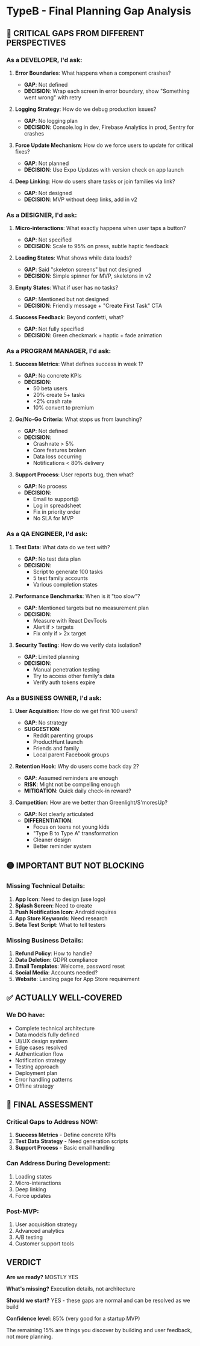 # TypeB - Final Planning Gap Analysis

## 🚨 CRITICAL GAPS FROM DIFFERENT PERSPECTIVES

### As a DEVELOPER, I'd ask:
1. **Error Boundaries**: What happens when a component crashes?
   - **GAP**: Not defined
   - **DECISION**: Wrap each screen in error boundary, show "Something went wrong" with retry

2. **Logging Strategy**: How do we debug production issues?
   - **GAP**: No logging plan
   - **DECISION**: Console.log in dev, Firebase Analytics in prod, Sentry for crashes

3. **Force Update Mechanism**: How do we force users to update for critical fixes?
   - **GAP**: Not planned
   - **DECISION**: Use Expo Updates with version check on app launch

4. **Deep Linking**: How do users share tasks or join families via link?
   - **GAP**: Not designed
   - **DECISION**: MVP without deep links, add in v2

### As a DESIGNER, I'd ask:
1. **Micro-interactions**: What exactly happens when user taps a button?
   - **GAP**: Not specified
   - **DECISION**: Scale to 95% on press, subtle haptic feedback

2. **Loading States**: What shows while data loads?
   - **GAP**: Said "skeleton screens" but not designed
   - **DECISION**: Simple spinner for MVP, skeletons in v2

3. **Empty States**: What if user has no tasks?
   - **GAP**: Mentioned but not designed
   - **DECISION**: Friendly message + "Create First Task" CTA

4. **Success Feedback**: Beyond confetti, what?
   - **GAP**: Not fully specified
   - **DECISION**: Green checkmark + haptic + fade animation

### As a PROGRAM MANAGER, I'd ask:
1. **Success Metrics**: What defines success in week 1?
   - **GAP**: No concrete KPIs
   - **DECISION**: 
     - 50 beta users
     - 20% create 5+ tasks
     - <2% crash rate
     - 10% convert to premium

2. **Go/No-Go Criteria**: What stops us from launching?
   - **GAP**: Not defined
   - **DECISION**:
     - Crash rate > 5%
     - Core features broken
     - Data loss occurring
     - Notifications < 80% delivery

3. **Support Process**: User reports bug, then what?
   - **GAP**: No process
   - **DECISION**: 
     - Email to support@
     - Log in spreadsheet
     - Fix in priority order
     - No SLA for MVP

### As a QA ENGINEER, I'd ask:
1. **Test Data**: What data do we test with?
   - **GAP**: No test data plan
   - **DECISION**: 
     - Script to generate 100 tasks
     - 5 test family accounts
     - Various completion states

2. **Performance Benchmarks**: When is it "too slow"?
   - **GAP**: Mentioned targets but no measurement plan
   - **DECISION**: 
     - Measure with React DevTools
     - Alert if > targets
     - Fix only if > 2x target

3. **Security Testing**: How do we verify data isolation?
   - **GAP**: Limited planning
   - **DECISION**:
     - Manual penetration testing
     - Try to access other family's data
     - Verify auth tokens expire

### As a BUSINESS OWNER, I'd ask:
1. **User Acquisition**: How do we get first 100 users?
   - **GAP**: No strategy
   - **SUGGESTION**: 
     - Reddit parenting groups
     - ProductHunt launch
     - Friends and family
     - Local parent Facebook groups

2. **Retention Hook**: Why do users come back day 2?
   - **GAP**: Assumed reminders are enough
   - **RISK**: Might not be compelling enough
   - **MITIGATION**: Quick daily check-in reward?

3. **Competition**: How are we better than Greenlight/S'moresUp?
   - **GAP**: Not clearly articulated
   - **DIFFERENTIATION**:
     - Focus on teens not young kids
     - "Type B to Type A" transformation
     - Cleaner design
     - Better reminder system

## 🟡 IMPORTANT BUT NOT BLOCKING

### Missing Technical Details:
1. **App Icon**: Need to design (use logo)
2. **Splash Screen**: Need to create
3. **Push Notification Icon**: Android requires
4. **App Store Keywords**: Need research
5. **Beta Test Script**: What to tell testers

### Missing Business Details:
1. **Refund Policy**: How to handle?
2. **Data Deletion**: GDPR compliance
3. **Email Templates**: Welcome, password reset
4. **Social Media**: Accounts needed?
5. **Website**: Landing page for App Store requirement

## ✅ ACTUALLY WELL-COVERED

### We DO have:
- Complete technical architecture
- Data models fully defined
- UI/UX design system
- Edge cases resolved
- Authentication flow
- Notification strategy
- Testing approach
- Deployment plan
- Error handling patterns
- Offline strategy

## 🎯 FINAL ASSESSMENT

### Critical Gaps to Address NOW:
1. **Success Metrics** - Define concrete KPIs
2. **Test Data Strategy** - Need generation scripts
3. **Support Process** - Basic email handling

### Can Address During Development:
1. Loading states
2. Micro-interactions  
3. Deep linking
4. Force updates

### Post-MVP:
1. User acquisition strategy
2. Advanced analytics
3. A/B testing
4. Customer support tools

## VERDICT

**Are we ready?** MOSTLY YES

**What's missing?** Execution details, not architecture

**Should we start?** YES - these gaps are normal and can be resolved as we build

**Confidence level**: 85% (very good for a startup MVP)

The remaining 15% are things you discover by building and user feedback, not more planning.